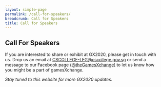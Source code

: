 ```yaml
---
layout: simple-page
permalink: /call-for-speakers/
breadcrumb: Call for Speakers
title: Call for Speakers
---
```



## Call For Speakers

If you are interested to share or exhibit  at GX2020, please get in touch with us. Drop us an email at <CSCOLLEGE-LFG@cscollege.gov.sg> or send a message to our Facebook page [(@theGamesXchange)](https://www.facebook.com/theGamesXchange/) to let us know how you might be a part of gamesXchange.

*Stay tuned to this website for more GX2020 updates.*

